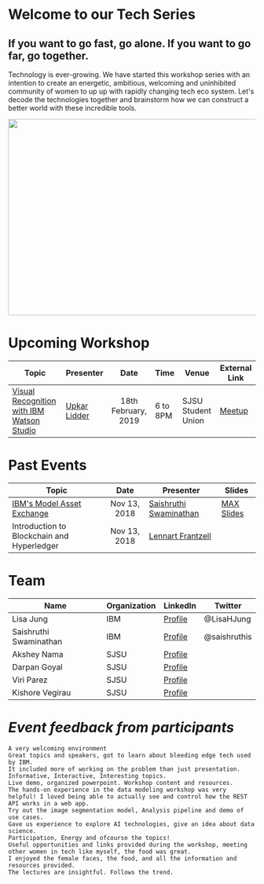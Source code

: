 #                                            **Welcome to our Tech Series**
                          
##            If you want to go fast, go alone. If you want to go far, go together.

Technology is ever-growing. We have started this workshop series with an intention to create an energetic, ambitious, welcoming and uninhibited community of women to up up with rapidly changing tech eco system. Let's decode the technologies together and brainstorm how we can construct a better world with these incredible tools. 

<p align="center">
<img src="https://github.com/SSaishruthi/SSaishruthi.github.io/raw/master/img/WinTech.jpg" width="600" height="400">
</p>

# **Upcoming Workshop**

|Topic|Presenter| Date | Time | Venue | External Link|
|-----|---------|:----:|----- | ------ | ---------- |
|[Visual Recognition with IBM Watson Studio](https://github.com/innovators-lab/Workshop_Description)| [Upkar Lidder](https://www.linkedin.com/in/lidderupk)|18th February, 2019|6 to 8PM| SJSU Student Union|[Meetup](https://www.meetup.com/IBM-Developer-SF-Bay-Area-Meetup/events/258741724/?isFirstPublish=true)|

# **Past Events** 

|Topic| Date | Presenter | Slides |
|------|:----:|-----     | ------|
|[IBM's Model Asset Exchange](https://developer.ibm.com/exchanges/models/)|Nov 13, 2018|[Saishruthi Swaminathan](https://www.linkedin.com/in/saishruthi-swaminathan)|[MAX Slides](https://github.com/innovators-lab/presentation/raw/master/data_science_Women_in_Tech.pdf) |
|Introduction to Blockchain and Hyperledger|Nov 13, 2018|[Lennart Frantzell](https://www.linkedin.com/in/lennartfrantzell)||

# **Team**

|Name|Organization|LinkedIn|Twitter|
|----|------------|--------|-------|
|Lisa Jung| IBM |[Profile](https://www.linkedin.com/in/lisa-jung-23304b53)|@LisaHJung|
|Saishruthi Swaminathan|IBM|[Profile](https://www.linkedin.com/in/saishruthi-swaminathan)|@saishruthis|
|Akshey Nama|SJSU|[Profile](https://www.linkedin.com/in/aksheynama)||
|Darpan Goyal|SJSU|[Profile](https://www.linkedin.com/in/darpan-goyal)||
|Viri Parez|SJSU|[Profile](https://www.linkedin.com/in/viridianaperezm)||
|Kishore Vegirau|SJSU|[Profile](https://www.linkedin.com/in/kishore-vegirau-6bbb86178)||

# _Event feedback from participants_

```
A very welcoming environment
Great topics and speakers, got to learn about bleeding edge tech used by IBM.
It included more of working on the problem than just presentation.
Informative, Interactive, Interesting topics.
Live demo, organized powerpoint. Workshop content and resources.
The hands-on experience in the data modeling workshop was very helpful! I loved being able to actually see and control how the REST API works in a web app.
Try out the image segmentation model, Analysis pipeline and demo of use cases.
Gave us experience to explore AI technologies, give an idea about data science.
Participation, Energy and ofcourse the topics!
Useful opportunities and links provided during the workshop, meeting other women in tech like myself, the food was great.
I enjoyed the female faces, the food, and all the information and resources provided.
The lectures are insightful. Follows the trend.

```
